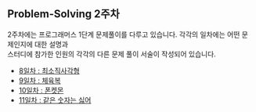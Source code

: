 ## Problem-Solving 2주차

2주차에는 프로그래머스 1단계 문제풀이를 다루고 있습니다. 각각의 일차에는 어떤 문제인지에 대한 설명과  
스터디에 참가한 인원의 각각의 다른 문제 풀이 서술이 작성되어 있습니다.

- <a href="https://github.com/U-REskiling-acadmey/Algorithm/tree/main/Problem-Solving/2%EC%A3%BC%EC%B0%A8/8%EC%9D%BC%EC%B0%A8#%EB%AC%B8%EC%A0%9C-%EC%84%A4%EB%AA%85--%EC%B5%9C%EC%86%8C%EC%A7%81%EC%82%AC%EA%B0%81%ED%98%95">8일차 : 최소직사각형</a>
- <a href="https://github.com/U-REskiling-acadmey/Algorithm/blob/main/Problem-Solving/2%EC%A3%BC%EC%B0%A8/9%EC%9D%BC%EC%B0%A8/readme.md">9일차 : 체육복</a>
- <a href="https://github.com/U-REskiling-acadmey/Algorithm/tree/main/Problem-Solving/2%EC%A3%BC%EC%B0%A8/10%EC%9D%BC%EC%B0%A8">10일차 : 폰켓몬</a>
- <a href="https://github.com/U-REskiling-acadmey/Algorithm/tree/main/Problem-Solving/2%EC%A3%BC%EC%B0%A8/11%EC%9D%BC%EC%B0%A8">11일차 : 같은 숫자는 싫어</a>
